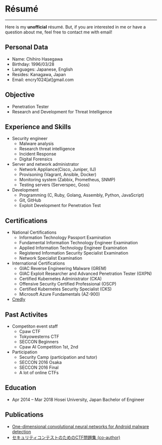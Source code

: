 # Résumé
---
Here is my **unofficial** résumé. But, if you are interested in me or have a question about me, feel free to contact me with email!

## Personal Data
- Name: Chihiro Hasegawa
- Birthday: 1996/03/28
- Languages: Japanese, English
- Resides: Kanagawa, Japan
- Email: encry1024[at]gmail.com

## Objective

- Penetration Tester
- Research and Development for Threat Intelligence
  
## Experience and Skills
- Security engineer
  - Malware analysis
  - Research threat intelligence
  - Incident Response
  - Digital Forensics
- Server and network administrator
  - Network Appliance(Cisco, Juniper, IIJ)
  - Provisoning (Vagrant, Ansible, Docker)
  - Monitoring system (Zabbix, Prometheus, SNMP)
  - Testing servers (Serverspec, Goss)
- Development
  - Programming (C, Ruby, Golang, Assembly, Python, JavaScript)
  - Git, GitHub
  - Exploit Development for Penetration Test

## Certifications
- National Certifications
  - Information Technology Passport Examination
  - Fundamental Information Technology Engineer Examination
  - Applied Information Technology Engineer Examination
  - Registered Information Security Specialist Examination
  - Network Specialist Examination
- International Certifications
  - GIAC Reverse Engineering Malware (GREM)
  - GIAC Exploit Researcher and Advanced Penetration Tester (GXPN)
  - Certified Kubernetes Administrator (CKA)
  - Offensive Security Certified Professional (OSCP)
  - Certified Kubernetes Security Specialist (CKS)
  - Microsoft Azure Fundamentals (AZ-900)
- [Credly](https://www.credly.com/users/chihiro-hasegawa/badges?sort=-state_updated_at&page=1)

## Past Activites
- Competiton event staff
  - Cpaw CTF
  - Tokyowesterns CTF
  - SECCON Beginners
  - Cpaw AI Competition 1st, 2nd
- Participation
  - Security Camp (participation and tutor)
  - SECCON 2016 Osaka
  - SECCON 2016 Final
  - A lot of online CTFs
  
## Education
- Apr 2014 – Mar 2018 Hosei University, Japan Bachelor of Engineer

## Publications
- [One-dimensional convolutional neural networks for Android malware detection](https://ieeexplore.ieee.org/abstract/document/8368693)
- [セキュリティコンテストのためのCTF問題集 (co-author)](https://book.mynavi.jp/ec/products/detail/id=75673)

